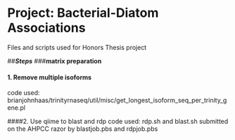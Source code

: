 # Project: Bacterial-Diatom Associations
Files and scripts used for Honors Thesis project

##__*Steps*__
###**matrix preparation**
#### 1. Remove multiple isoforms
code used: brianjohnhaas/trinityrnaseq/util/misc/get_longest_isoform_seq_per_trinity_gene.pl

####2. Use qiime to blast and rdp 
code used: rdp.sh and blast.sh submitted on the AHPCC razor by blastjob.pbs and rdpjob.pbs


